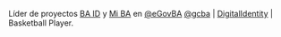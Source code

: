 Líder de proyectos [BA ID](https://id.buenosaires.gob.ar/) y  [Mi BA](http://www.buenosaires.gob.ar/miba) en [@eGovBA](https://twitter.com/eGovBA) [@gcba](https://twitter.com/gcba) | [DigitalIdentity](https://twitter.com/hashtag/DigitalIdentity?src=hash) | Basketball Player.